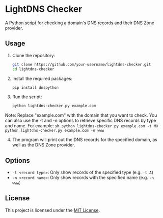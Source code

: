 # LightDNS Checker

A Python script for checking a domain's DNS records and their DNS Zone provider.

## Usage

1. Clone the repository:

    ```sh
    git clone https://github.com/your-username/lightdns-checker.git
    cd lightdns-checker
    ```

2. Install the required packages:

    ```sh
    pip install dnspython
    ```

3. Run the script:

    ```sh
    python lightdns-checker.py example.com
    ```

Note: Replace "example.com" with the domain that you want to check. You can also use the -t and -n options to retrieve specific DNS records by type and name. For example:
    ```sh
    python lightdns-checker.py example.com -t MX
    python lightdns-checker.py example.com -n www
    ```

4. The program will print out the DNS records for the specified domain, as well as the DNS Zone provider.

## Options

* `-t <record type>`: Only show records of the specified type (e.g. `-t A`)
* `-n <record name>`: Only show records with the specified name (e.g. `-n www`)

## License

This project is licensed under the [MIT License](LICENSE).

